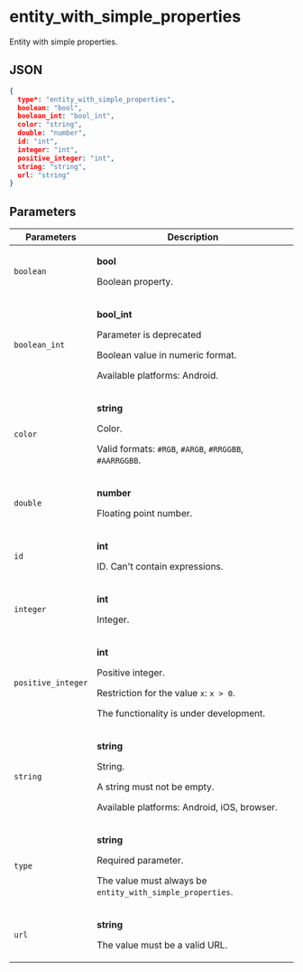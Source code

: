 # entity_with_simple_properties
Entity with simple properties.

## JSON
```json
{
  type*: "entity_with_simple_properties",
  boolean: "bool",
  boolean_int: "bool_int",
  color: "string",
  double: "number",
  id: "int",
  integer: "int",
  positive_integer: "int",
  string: "string",
  url: "string"
}
```

## Parameters
| Parameters | Description |
| --- | --- |
| `boolean` | <p>**bool**</p><p>Boolean property.</p> |
| `boolean_int` | <p>**bool_int**</p><p>Parameter is deprecated</p><p>Boolean value in numeric format.</p><p>Available platforms: Android.</p> |
| `color` | <p>**string**</p><p>Color.</p><p>Valid formats: `#RGB`, `#ARGB`, `#RRGGBB`, `#AARRGGBB`.</p> |
| `double` | <p>**number**</p><p>Floating point number.</p> |
| `id` | <p>**int**</p><p>ID. Can't contain expressions.</p> |
| `integer` | <p>**int**</p><p>Integer.</p> |
| `positive_integer` | <p>**int**</p><p>Positive integer.</p><p>Restriction for the value `x`: `x > 0`.</p><p>The functionality is under development.</p> |
| `string` | <p>**string**</p><p>String.</p><p>A string must not be empty.</p><p>Available platforms: Android, iOS, browser.</p> |
| `type` | <p>**string**</p><p>Required parameter.</p><p>The value must always be `entity_with_simple_properties`.</p> |
| `url` | <p>**string**</p><p>The value must be a valid URL.</p> |
